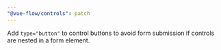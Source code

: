 ```yaml
---
"@vue-flow/controls": patch
---
```


Add `type="button"` to control buttons to avoid form submission if controls are nested in a form element.
